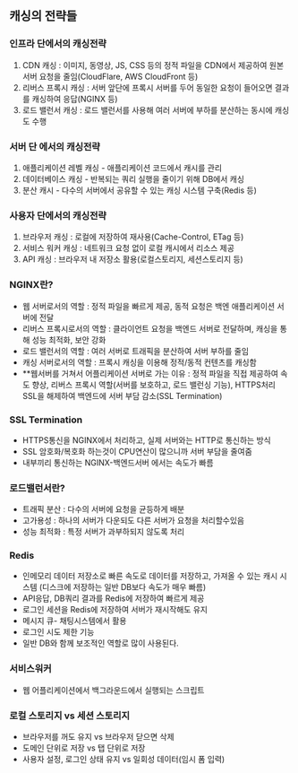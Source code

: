 ## 캐싱의 전략들

### 인프라 단에서의 캐싱전략
1. CDN 캐싱 : 이미지, 동영상, JS, CSS 등의 정적 파일을 CDN에서 제공하여 원본 서버 요청을 줄임(CloudFlare, AWS CloudFront 등)
2. 리버스 프록시 캐싱 : 서버 앞단에 프록시 서버를 두어 동일한 요청이 들어오면 결과를 캐싱하여 응답(NGINX 등)
3. 로드 밸런서 캐싱 : 로드 밸런서를 사용해 여러 서버에 부하를 분산하는 동시에 캐싱도 수행


### 서버 단 에서의 캐싱전략
1. 애플리케이션 레벨 캐싱 - 애플리케이션 코드에서 캐시를 관리
2. 데이터베이스 캐싱 - 반복되는 쿼리 실행을 줄이기 위해 DB에서 캐싱
3. 분산 캐시 - 다수의 서버에서 공유할 수 있는 캐싱 시스템 구축(Redis 등)


### 사용자 단에서의 캐싱전략
1. 브라우저 캐싱 : 로컬에 저장하여 재사용(Cache-Control, ETag 등)
2. 서비스 워커 캐싱 : 네트워크 요청 없이 로컬 캐시에서 리소스 제공
3. API 캐싱 : 브라우저 내 저장소 활용(로컬스토리지, 세션스토리지 등)


###  NGINX란?
- 웹 서버로서의 역할 : 정적 파일을 빠르게 제공, 동적 요청은 백엔 애플리케이션 서버에 전달
- 리버스 프록시로서의 역할 : 클라이언트 요청을 백엔드 서버로 전달하며, 캐싱을 통해 성능 최적화, 보안 강화
- 로드 밸런서의 역할 : 여러 서버로 트래픽을 분산하여 서버 부하를 줄임
- 캐싱 서버로서의 역할 : 프록시 캐싱을 이용해 정적/동적 컨텐츠를 캐싱함
- **웹서버를 거쳐서 어플리케이션 서버로 가는 이유 : 정적 파일을 직접 제공하여 속도 향상, 리버스 프록시 역할(서버를 보호하고, 로드 밸런싱 기능), HTTPS처리 SSL을 해제하여 백엔드에 서버 부담 감소(SSL Termination)

### SSL Termination
- HTTPS통신을 NGINX에서 처리하고, 실제 서버와는 HTTP로 통신하는 방식
- SSL 암호화/복호화 하는것이 CPU연산이 많으니까 서버 부담을 줄여줌
- 내부끼리 통신하는 NGINX-백엔드서버 에서는 속도가 빠름


### 로드밸런서란?
- 트래픽 분산 : 다수의 서버에 요청을 균등하게 배분
- 고가용성 : 하나의 서버가 다운되도 다른 서버가 요청을 처리할수있음
- 성능 최적화 : 특정 서버가 과부하되지 않도록 처리


### Redis
- 인메모리 데이터 저장소로 빠른 속도로 데이터를 저장하고, 가져올 수 있는 캐시 시스템 (디스크에 저장하는 일반 DB보다 속도가 매우 빠름)
- API응답, DB쿼리 결과를 Redis에 저장하여 빠르게 제공
- 로그인 세션을 Redis에 저장하여 서버가 재시작해도 유지
- 메시지 큐- 채팅시스템에서 활용
- 로그인 시도 제한 기능
- 일반 DB와 함께 보조적인 역할로 많이 사용된다.

### 서비스워커
- 웹 어플리케이션에서 백그라운드에서 실행되는 스크립트

### 로컬 스토리지 vs 세션 스토리지
- 브라우저를 꺼도 유지  vs 브라우저 닫으면 삭제
- 도메인 단위로 저장  vs 탭 단위로 저장
- 사용자 설정, 로그인 상태 유지 vs 일회성 데이터(임시 폼 입력)
